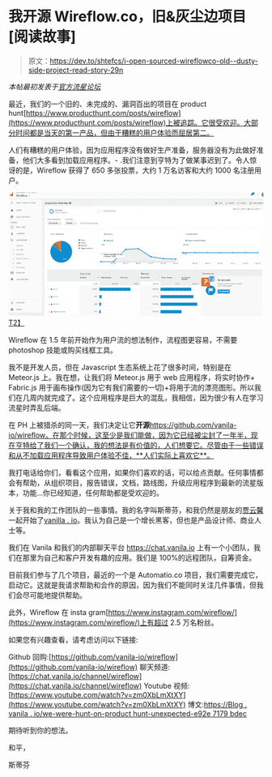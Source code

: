 # 我开源 Wireflow.co，旧&灰尘边项目[阅读故事]

> 原文：<https://dev.to/shtefcs/i-open-sourced-wireflowco-old--dusty-side-project-read-story-29n>

*本帖最初发表于[官方流星论坛](https://forums.meteor.com/t/anyone-interested-in-collaboration-on-wireflow-co-open-source-project/40716)*

最近，我们的一个旧的、未完成的、漏洞百出的项目在 product hunt[https://www.producthunt.com/posts/wireflow](https://www.producthunt.com/posts/wireflow)上被追踪。它很受欢迎。大部分时间都是当天的第一产品，但由于糟糕的用户体验而屈居第二。

人们有糟糕的用户体验，因为应用程序没有做好生产准备，服务器没有为此做好准备，他们大多看到加载应用程序。- .我们注意到亨特为了做某事迟到了。令人惊讶的是，Wireflow 获得了 650 多张投票，大约 1 万名访客和大约 1000 名注册用户。

[![Wireflow.co Google analtics](img/9195af40f926d52cf64abbe2703ed437.png)T2】](https://res.cloudinary.com/practicaldev/image/fetch/s--q4aTtGY6--/c_limit%2Cf_auto%2Cfl_progressive%2Cq_auto%2Cw_880/https://content.screencast.com/users/shtefcs/folders/Jing/media/e7a50b02-c431-4fb2-bb4b-e8cc7389f6a5/2017-11-24_0935.png)

Wireflow 在 1.5 年前开始作为用户流的想法制作，流程图更容易，不需要 photoshop 技能或购买线框工具。

我不是开发人员，但在 Javascript 生态系统上花了很多时间，特别是在 Meteor.js 上。我在想，让我们将 Meteor.js 用于 web 应用程序，将实时协作+ Fabric.js 用于画布操作(因为它有我们需要的一切)+将用于流的漂亮图形。所以我们在几周内就完成了。这个应用程序是巨大的混乱，我相信，因为很少有人在学习流星时弄乱后端。

在 PH 上被猎杀的同一天，我们决定让它**开源**https://github.com/vanila-io/wireflow。在那个时候，这至少是我们能做，因为它已经被尘封了一年半，现在亨特给了我们一个确认，我的想法是有价值的，人们想要它。尽管由于一些错误和从不加载应用程序导致用户体验不佳，**人们实际上喜欢它**。

我打电话给你们，看看这个应用，如果你们喜欢的话，可以给点贡献。任何事情都会有帮助，从组织项目，报告错误，文档，路线图，升级应用程序到最新的流星版本，功能...你已经知道，任何帮助都是受欢迎的。

关于我和我的工作团队的一些事情。我的名字叫斯蒂芬，和我仍然是朋友的[贾云馨](https://www.instagram.com/plavookac/)一起开始了[vanilla . io](https://vanila.io)。我认为自己是一个增长黑客，但也是产品设计师、商业人士等。

我们在 Vanila 和我们的内部聊天平台 https://chat.vanila.io 上有一个小团队，我们在那里为自己和客户开发有趣的应用。我们是 100%的远程团队，自筹资金。

目前我们参与了几个项目，最近的一个是 Automatio.co 项目，我们需要完成它，启动它。这就是我请求帮助和合作的原因，因为我们不能同时关注几件事情，但我们会尽可能地提供帮助。

此外，Wireflow 在 insta gram[https://www.instagram.com/wireflow/](https://www.instagram.com/wireflow/)上有超过 2.5 万名粉丝。

如果您有兴趣查看，请考虑访问以下链接:

Github 回购:[https://github.com/vanila-io/wireflow](https://github.com/vanila-io/wireflow)
聊天频道:[https://chat.vanila.io/channel/wireflow](https://chat.vanila.io/channel/wireflow)
Youtube 视频:[https://www.youtube.com/watch?v=zm0XbLmXtXY](https://www.youtube.com/watch?v=zm0XbLmXtXY)
博文:[https://Blog . vanila . io/we-were-hunt-on-product hunt-unexpected-e92e 7179 bdec](https://blog.vanila.io/we-were-hunted-on-producthunt-unexpectedly-e92e7179bdec)

期待听到你的想法。

和平，

斯蒂芬